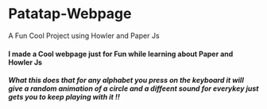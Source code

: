# Patatap-Webpage
A Fun Cool Project using Howler and Paper Js

#### I made a Cool webpage just for Fun while learning about Paper and Howler Js

##### What this does that for any alphabet you press on the keyboard it will give a random animation of a circle and a diffeent sound for everykey just gets you to keep playing with it !!
